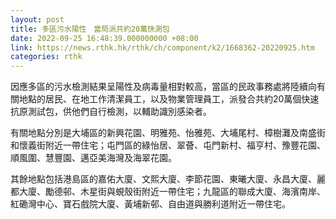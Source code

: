 ```yaml
---
layout: post
title: 多區污水陽性　當局派共約20萬快測包
date: 2022-09-25 16:48:39.000000000 +08:00
link: https://news.rthk.hk/rthk/ch/component/k2/1668362-20220925.htm
categories: rthk
---
```


因應多區的污水檢測結果呈陽性及病毒量相對較高，當區的民政事務處將陸續向有關地點的居民、在地工作清潔員工，以及物業管理員工，派發合共約20萬個快速抗原測試包，供他們自行檢測，以輔助識別感染者。

有關地點分別是大埔區的新興花園、明雅苑、怡雅苑、大埔尾村、樟樹灘及南盛街和懷義街附近一帶住宅；屯門區的綠怡居、翠薈、屯門新村、福亨村、豫豐花園、順風圍、慧豐園、邁亞美海灣及海翠花園。

其餘地點包括港島區的嘉佑大廈、文熙大廈、李節花園、東曦大廈、永昌大廈、麗都大廈、勵德邨、木星街與蜆殼街附近一帶住宅；九龍區的聯成大廈、海濱南岸、紅磡灣中心、寶石戲院大廈、黃埔新邨、自由道與勝利道附近一帶住宅。
